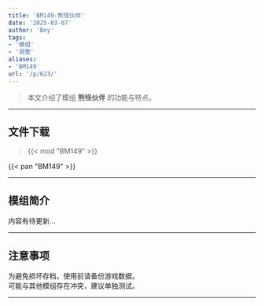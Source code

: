 ```yaml
---
title: 'BM149-熊怪伙伴'
date: '2025-03-07'
author: 'Bny'
tags:
- '模组'
- '调整'
aliases:
- 'BM149'
url: '/p/623/'
---
```


> 本文介绍了模组 **熊怪伙伴** 的功能与特点。

---

## 文件下载  

> {{< mod "BM149" >}}  

{{< pan "BM149" >}}  

---

## 模组简介

>  
内容有待更新...  

---

## 注意事项

>  
为避免损坏存档，使用前请备份游戏数据。  
可能与其他模组存在冲突，建议单独测试。  

---

